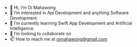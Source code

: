 - 👋 Hi, I’m Oi Mahawong 
- 👀 I’m interested in Api Development and anything Software Development.
- 🌱 I’m currently learning Swift App Development and Artificial Intelligence. 
- 💞️ I’m looking to collaborate on 
- 📫 How to reach me at oimahawong@gmail.com
  

<!---
oimahawong/oimahawong is a ✨ special ✨ repository because its `README.md` (this file) appears on your GitHub profile.
You can click the Preview link to take a look at your changes.
--->
